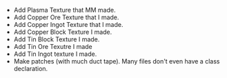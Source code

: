 * Add Plasma Texture that MM made.
* Add Copper Ore Texture that I made.
* Add Copper Ingot Texture that I made.
* Add Copper Block Texture I made.
* Add Tin Block Texture I made.
* Add Tin Ore Texutre I made
* Add Tin Ingot texture I made.
* Make patches (with much duct tape). Many files don't even have a class declaration.
